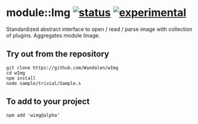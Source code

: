 
# module::Img  [![status](https://github.com/Wandalen/wImg/workflows/publish/badge.svg)](https://github.com/Wandalen/wImg/actions?query=workflow%3Apublish) [![experimental](https://img.shields.io/badge/stability-experimental-orange.svg)](https://github.com/emersion/stability-badges#experimental)

Standardized abstract interface to open / read / parse image with collection of plugins. Aggregates module Image.

## Try out from the repository
```
git clone https://github.com/Wandalen/wImg
cd wImg
npm install
node sample/trivial/Sample.s
```

## To add to your project
```
npm add 'wimg@alpha'
```



